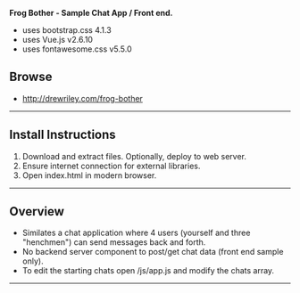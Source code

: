 **Frog Bother - Sample Chat App / Front end.**
- uses bootstrap.css 4.1.3
- uses Vue.js v2.6.10
- uses fontawesome.css v5.5.0

## Browse
- http://drewriley.com/frog-bother

---

## Install Instructions



1. Download and extract files. Optionally, deploy to web server.
2. Ensure internet connection for external libraries.
3. Open index.html in modern browser.

---

## Overview



- Similates a chat application where 4 users (yourself and three "henchmen") can send messages back and forth.
- No backend server component to post/get chat data (front end sample only).
- To edit the starting chats open /js/app.js and modify the chats array.

---
